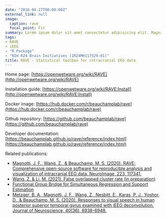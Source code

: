 ```yaml
---
date: "2016-04-27T00:00:00Z"
external_link: null
image:
  caption: rave
  focal_point: Fit
summary: Lorem ipsum dolor sit amet consectetur adipisicing elit. Magnam, eius.
tags:
- RAVE
- iEEG
- "R Package"
- "NIH R24 Brain Initiatives (1R24MH117529-01)"
title: RAVE - Statistical toolbox for intracranial EEG data
---
```


Home page: [https://openwetware.org/wiki/RAVE](http://openwetware.org/wiki/RAVE)

Installation guide: [https://openwetware.org/wiki/RAVE:Install](http://openwetware.org/wiki/RAVE:Install)

Docker image: [https://hub.docker.com/r/beauchamplab/rave](https://hub.docker.com/r/beauchamplab/rave)

Github repository: [https://github.com/beauchamplab/rave](https://github.com/beauchamplab/rave)

Developer documentation: [https://beauchamplab.github.io/rave/reference/index.html](https://beauchamplab.github.io/rave/reference/index.html)

Related publications:

* [Magnotti, J. F., Wang, Z., & Beauchamp, M. S. (2020). RAVE: Comprehensive open-source software for reproducible analysis and visualization of intracranial EEG data. NeuroImage, 223, 117341.](/publication/journal-article/2020-magnotti-wang-brauchamp-rave/)
* [Wang, Z. & Li, M. (2021). False overlapped cluster rate (in preparation)](#)
* [Functional Group Bridge for Simultaneous Regression and Support Estimation](/publication/preprint/2020-wang-li-functional-group-bridge/)
* [Metzger, B. A., Magnotti, J. F., Wang, Z., Nesbitt, E., Karas, P. J., Yoshor, D., & Beauchamp, M. S. (2020). Responses to visual speech in human posterior superior temporal gyrus examined with iEEG deconvolution. Journal of Neuroscience, 40(36), 6938-6948.](/publication/journal-article/2020-metzger-pstg/)

